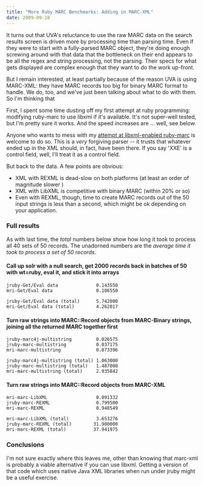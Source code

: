 ```yaml
---
title: "More Ruby MARC Benchmarks: Adding in MARC-XML"
date: 2009-09-18
---
```


It turns out that UVA's reluctance to use the raw MARC data on the search results screen is driven more by processing time than parsing time. Even if they were to start with a fully-parsed MARC object, they're doing enough screwing around with that data that the bottleneck on their end appears to be all the regex and string processing, not the parsing. Their specs for what gets displayed are complex enough that they want to do the work up-front. 

But I remain interested, at least partially because of the reason UVA is using MARC-XML: they have MARC records too big for binary MARC format to handle. We do, too, and we've just been talking about what to do with them. So I'm thinking that 

First, I spent some time dusting off my first attempt at ruby programming: modifying ruby-marc to use libxml if it's available. It's not super-well tested, but I'm pretty sure it works. And the speed increases are ... well, see below.

Anyone who wants to mess with my [attempt at libxml-enabled ruby-marc](http://github.com/billdueber/BillDueber-ruby-marc) is welcome to do so. This is a *very* forgiving parser -- it trusts that whatever ended up in the XML should, in fact, have been there. If you say 'XXE' is a control field, well, I'll treat it as a control field. 

But back to the data. A few points are obvious:

* XML with REXML is dead-slow on both platforms (at least an order of magnitude slower )
* XML with LibXML is competitive with binary MARC (within 20% or so)
* Even with REXML, though, time to create MARC records out of the 50 input strings is less than a second, which might be ok depending on your application.


### Full results

As with last time, the *total* numbers below show how long it took to process all 40 sets of 50 records. The unadorned numbers are the *average time it took to process a set of 50 records*. 

#### Call up solr with a null search, get 2000 records back in batches of 50 with wt=ruby, eval it, and stick it into arrays

    jruby-Get/Eval data              0.143550
    mri-Get/Eval data                0.106550
                                          
    jruby-Get/Eval data (total)      5.742000
    mri-Get/Eval data (total)        4.262017


#### Turn raw strings into MARC::Record objects from MARC-Binary strings, joining all the returned MARC together first
    jruby-marc4j-multistring         0.026575
    jruby-marc-multistring           0.037175
    mri-marc-multistring             0.073396
                                             
    jruby-marc4j-multistring (total) 1.063000
    jruby-marc-multistring (total)   1.487000
    mri-marc-multistring (total)     2.935842
                                             
#### Turn raw strings into MARC::Record objects from MARC-XML                                  
    mri-marc-LibXML                  0.091332
    jruby-marc-REXML                 0.799500
    mri-marc-REXML                   0.948549
                                             
    mri-marc-LibXML (total)          3.653276
    jruby-marc-REXML (total)        31.980000
    mri-marc-REXML (total)          37.941975
                                    
### Conclusions

I'm not sure exactly where this leaves me, other than knowing that marc-xml is probably a viable alternative if you can use libxml. Getting a version of that code which uses native Java XML libraries when run under jruby  might be a useful exercise.
